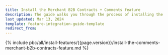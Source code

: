 ```yaml
---
title: Install the Merchant B2B Contracts + Comments feature
description: The guide walks you through the process of installing the Comments + Merchant Contracts feature into the project.
last_updated: Mar 13, 2024
template: feature-integration-guide-template
redirect_from:
---
```


{% include pbc/all/install-features/{{page.version}}/install-the-comments-merchant-b2b-contracts-feature.md %} <!-- To edit, see /_includes/pbc/all/install-features/202404.0/install-the-comments-merchant-b2b-contracts-feature.md -->
